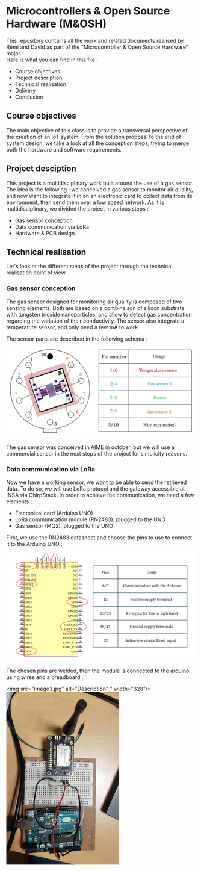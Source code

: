 # Microcontrollers & Open Source Hardware (M&OSH)
This repository contains all the work and related documents realised by Rémi and David as part of the "Microcontroller & Open Source Hardware" major.  
Here is what you can find in this file :
* Course objectives
* Project description
* Technical realisation
* Delivery
* Conclusion
  

## Course objectives
The main objective of this class is to provide a transversal perspective of the creation of an IoT system. From the solution proposal to the end of system design, we take a look at all the conception steps, trying to merge both the hardware and software requirements.

## Project desciption
This project is a multidisciplinary work built around the use of a gas sensor. The idea is the following : we conceived a gas sensor to monitor air quality, and now want to integrate it in on an electronic card to collect data from its environment, then send them over a low speed network. As it is multidisciplinary, we divided the project in various steps : 
* Gas sensor conception
* Data communication via LoRa
* Hardware & PCB design

## Technical realisation
Let's look at the different steps of the project through the technical realisation point of view.

### Gas sensor conception
The gas sensor designed for monitoring air quality is composed of two sensing elements. Both are based on a combinaison of silicon substrate with tungsten trioxide nanoparticles, and allow to detect gas concentration regarding the variation of their conductivity. The sensor also integrate a temperature sensor, and only need a few mA to work.   

The sensor parts are described in the following schema :  

![Local Image](image1.png)

The gas sensor was conceived in AIME in october, but we will use a commercial sensor in the next steps of the project for simplicity reasons. 

### Data communication via LoRa
Now we have a working sensor, we want to be able to send the retrieved data. To do so, we will use LoRa protocol and the gateway accessible at INSA via ChirpStack.
In order to achieve the communication, we need a few elements :
* Electonical card (Arduino UNO)
* LoRa communication module (RN2483), plugged to the UNO
* Gas sensor (MQ2), plugged to the UNO
  
First, we use the RN2483 datasheet and choose the pins to use to connect it to the Arduino UNO :

![Local Image](image2.png)

The chosen pins are welded,  then the module is connected to the arduino using wires and a breadboard :

<img src="image3.jpg" alt="Description" " width="328"/>   <img src="image4.jpg" alt="Description" width="300"/>




#### 
